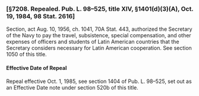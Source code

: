 ### [§7208. Repealed. Pub. L. 98–525, title XIV, §1401(d)(3)(A), Oct. 19, 1984, 98 Stat. 2616] ###

Section, act Aug. 10, 1956, ch. 1041, 70A Stat. 443, authorized the Secretary of the Navy to pay the travel, subsistence, special compensation, and other expenses of officers and students of Latin American countries that the Secretary considers necessary for Latin American cooperation. See section 1050 of this title.

#### Effective Date of Repeal ####

Repeal effective Oct. 1, 1985, see section 1404 of Pub. L. 98–525, set out as an Effective Date note under section 520b of this title.